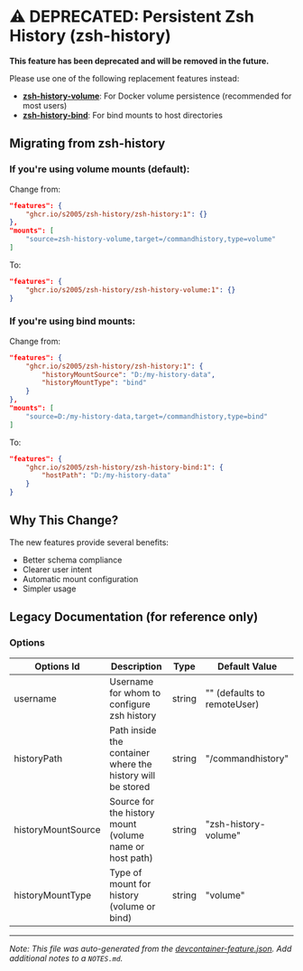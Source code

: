 
# ⚠️ DEPRECATED: Persistent Zsh History (zsh-history)

**This feature has been deprecated and will be removed in the future.** 

Please use one of the following replacement features instead:
- **[zsh-history-volume](../zsh-history-volume)**: For Docker volume persistence (recommended for most users)
- **[zsh-history-bind](../zsh-history-bind)**: For bind mounts to host directories

## Migrating from zsh-history

### If you're using volume mounts (default):

Change from:
```json
"features": {
    "ghcr.io/s2005/zsh-history/zsh-history:1": {}
},
"mounts": [
    "source=zsh-history-volume,target=/commandhistory,type=volume"
]
```

To:
```json
"features": {
    "ghcr.io/s2005/zsh-history/zsh-history-volume:1": {}
}
```

### If you're using bind mounts:

Change from:
```json
"features": {
    "ghcr.io/s2005/zsh-history/zsh-history:1": {
        "historyMountSource": "D:/my-history-data",
        "historyMountType": "bind"
    }
},
"mounts": [
    "source=D:/my-history-data,target=/commandhistory,type=bind"
]
```

To:
```json
"features": {
    "ghcr.io/s2005/zsh-history/zsh-history-bind:1": {
        "hostPath": "D:/my-history-data"
    }
}
```

## Why This Change?

The new features provide several benefits:
- Better schema compliance
- Clearer user intent
- Automatic mount configuration
- Simpler usage

## Legacy Documentation (for reference only)

### Options

| Options Id | Description | Type | Default Value |
|-----|-----|-----|-----|
| username | Username for whom to configure zsh history | string | "" (defaults to remoteUser) |
| historyPath | Path inside the container where the history will be stored | string | "/commandhistory" |
| historyMountSource | Source for the history mount (volume name or host path) | string | "zsh-history-volume" |
| historyMountType | Type of mount for history (volume or bind) | string | "volume" |

---

_Note: This file was auto-generated from the [devcontainer-feature.json](https://github.com/s2005/zsh-history/blob/main/src/zsh-history/devcontainer-feature.json). Add additional notes to a `NOTES.md`._
